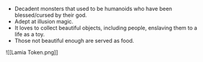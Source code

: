 - Decadent monsters that used to be humanoids who have been blessed/cursed by their god.
- Adept at illusion magic.
- It loves to collect beautiful objects, including people, enslaving them to a life as a toy.
- Those not beautiful enough are served as food.

![[Lamia Token.png]]